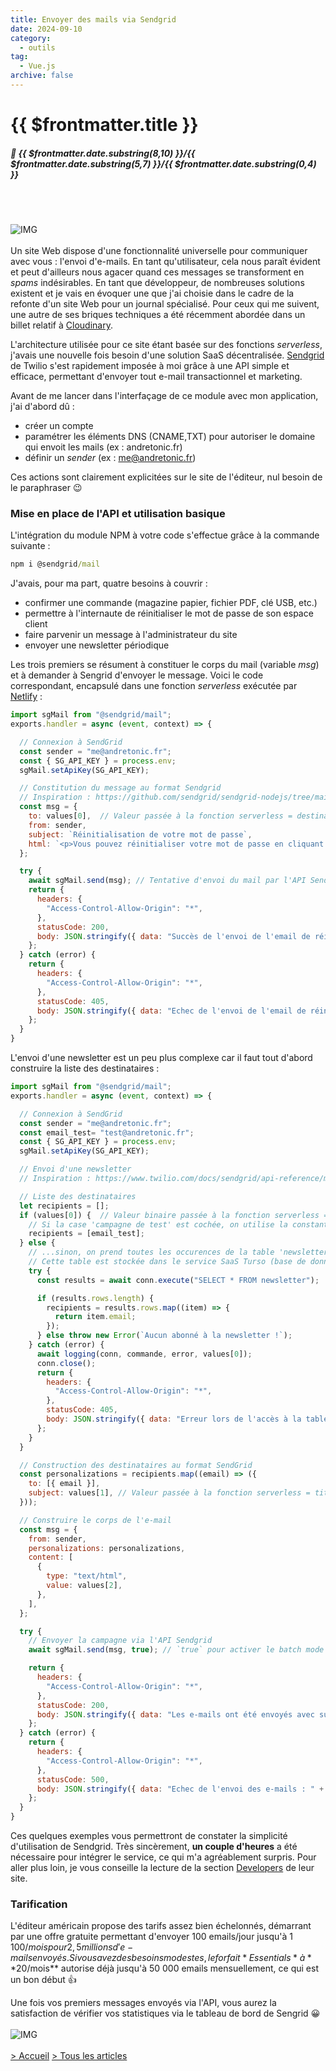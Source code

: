 ```yaml
---
title: Envoyer des mails via Sendgrid
date: 2024-09-10
category:
  - outils
tag:
  - Vue.js
archive: false
---
```

# {{ $frontmatter.title }}
##### :calendar: {{ $frontmatter.date.substring(8,10) }}/{{ $frontmatter.date.substring(5,7) }}/{{ $frontmatter.date.substring(0,4) }}<br><br>

<br>

![IMG](/assets/img/logo_sendgrid.webp "Sendgrid")
<br><br>
Un site Web dispose d'une fonctionnalité universelle pour communiquer avec vous : l'envoi d'e-mails. En tant qu'utilisateur, cela nous paraît évident et peut d'ailleurs nous agacer quand ces messages se transforment en *spams* indésirables. En tant que développeur, de nombreuses solutions existent et je vais en évoquer une que j'ai choisie dans le cadre de la refonte d'un site Web pour un journal spécialisé. Pour ceux qui me suivent, une autre de ses briques techniques a été récemment abordée dans un billet relatif à [Cloudinary].

L'architecture utilisée pour ce site étant basée sur des fonctions *serverless*, j'avais une nouvelle fois besoin d'une solution SaaS décentralisée. [Sendgrid] de Twilio s'est rapidement imposée à moi grâce à une API simple et efficace, permettant d'envoyer tout e-mail transactionnel et marketing.

Avant de me lancer dans l'interfaçage de ce module avec mon application, j'ai d'abord dû :

- créer un compte
- paramétrer les éléments DNS (CNAME,TXT) pour autoriser le domaine qui envoit les mails (ex : andretonic.fr)
- définir un *sender* (ex : me@andretonic.fr)

Ces actions sont clairement explicitées sur le site de l'éditeur, nul besoin de le paraphraser :wink:

### Mise en place de l'API et utilisation basique
L'intégration du module NPM à votre code s'effectue grâce à la commande suivante :

```cmd
npm i @sendgrid/mail
```
J'avais, pour ma part, quatre besoins à couvrir :

- confirmer une commande (magazine papier, fichier PDF, clé USB, etc.)
- permettre à l'internaute de réinitialiser le mot de passe de son espace client
- faire parvenir un message à l'administrateur du site
- envoyer une newsletter périodique

Les trois premiers se résument à constituer le corps du mail (variable *msg*) et à demander à Sengrid d'envoyer le message. Voici le code correspondant, encapsulé dans une fonction *serverless* exécutée par [Netlify] :

```js
import sgMail from "@sendgrid/mail";
exports.handler = async (event, context) => {

  // Connexion à SendGrid
  const sender = "me@andretonic.fr"; 
  const { SG_API_KEY } = process.env;
  sgMail.setApiKey(SG_API_KEY);

  // Constitution du message au format Sendgrid
  // Inspiration : https://github.com/sendgrid/sendgrid-nodejs/tree/main/packages/mail
  const msg = {
    to: values[0],  // Valeur passée à la fonction serverless = destinataire de l'email
    from: sender,
    subject: `Réinitialisation de votre mot de passe`,
    html: `<p>Vous pouvez réinitialiser votre mot de passe en cliquant sur le lien suivant : <a href="${resetLink}">${resetLink}</a></p>`,
  };

  try {
    await sgMail.send(msg); // Tentative d'envoi du mail par l'API Sendgrid
    return {
      headers: {
        "Access-Control-Allow-Origin": "*",
      },
      statusCode: 200,
      body: JSON.stringify({ data: "Succès de l'envoi de l'email de réinitialisation du mot de passe de l'utilisateur." }),
    };
  } catch (error) {
    return {
      headers: {
        "Access-Control-Allow-Origin": "*",
      },
      statusCode: 405,
      body: JSON.stringify({ data: "Echec de l'envoi de l'email de réinitialisation du mot de passe de l'utilisateur : " + error }),
    };
  }
}
```
L'envoi d'une newsletter est un peu plus complexe car il faut tout d'abord construire la liste des destinataires :

```js
import sgMail from "@sendgrid/mail";
exports.handler = async (event, context) => {

  // Connexion à SendGrid
  const sender = "me@andretonic.fr";
  const email_test= "test@andretonic.fr";
  const { SG_API_KEY } = process.env;
  sgMail.setApiKey(SG_API_KEY);

  // Envoi d'une newsletter
  // Inspiration : https://www.twilio.com/docs/sendgrid/api-reference/mail-send/mail-send

  // Liste des destinataires
  let recipients = [];
  if (values[0]) {  // Valeur binaire passée à la fonction serverless = campagne de test (email de l'administrateur) OU campagne réelle
    // Si la case 'campagne de test' est cochée, on utilise la constante 'email_test' (1 seul abonné)
    recipients = [email_test];
  } else {
    // ...sinon, on prend toutes les occurences de la table 'newsletter'
    // Cette table est stockée dans le service SaaS Turso (base de données Sqlite déportée)
    try {
      const results = await conn.execute("SELECT * FROM newsletter");

      if (results.rows.length) {
        recipients = results.rows.map((item) => {
          return item.email;
        });
      } else throw new Error(`Aucun abonné à la newsletter !`);
    } catch (error) {
      await logging(conn, commande, error, values[0]);
      conn.close();
      return {
        headers: {
          "Access-Control-Allow-Origin": "*",
        },
        statusCode: 405,
        body: JSON.stringify({ data: "Erreur lors de l'accès à la table newsletter" }),
      };
    }
  }

  // Construction des destinataires au format SendGrid
  const personalizations = recipients.map((email) => ({
    to: [{ email }],
    subject: values[1], // Valeur passée à la fonction serverless = titre de la newsletter
  }));

  // Construire le corps de l'e-mail
  const msg = {
    from: sender,
    personalizations: personalizations,
    content: [
      {
        type: "text/html",
        value: values[2],
      },
    ],
  };

  try {
    // Envoyer la campagne via l'API Sendgrid
    await sgMail.send(msg, true); // `true` pour activer le batch mode

    return {
      headers: {
        "Access-Control-Allow-Origin": "*",
      },
      statusCode: 200,
      body: JSON.stringify({ data: "Les e-mails ont été envoyés avec succès - Volumétrie : " + recipients.length }),
    };
  } catch (error) {
    return {
      headers: {
        "Access-Control-Allow-Origin": "*",
      },
      statusCode: 500,
      body: JSON.stringify({ data: "Echec de l'envoi des e-mails : " + error }),
    };
  }
}
```
Ces quelques exemples vous permettront de constater la simplicité d'utilisation de Sendgrid. Très sincèrement, **un couple d'heures** a été nécessaire pour intégrer le service, ce qui m'a agréablement surpris. Pour aller plus loin, je vous conseille la lecture de la section [Developers] de leur site.


### Tarification
L'éditeur américain propose des tarifs assez bien échelonnés, démarrant par une offre gratuite permettant d'envoyer 100 emails/jour jusqu'à 1 100$/mois pour 2,5 millions d'e-mails envoyés. Si vous avez des besoins modestes, le forfait *Essentials* à **20$/mois** autorise déjà jusqu'à 50 000 emails mensuellement, ce qui est un bon début :+1:

Une fois vos premiers messages envoyés via l'API, vous aurez la satisfaction de vérifier vos statistiques via le tableau de bord de Sengrid :grinning:
<br><br>
![IMG](/assets/img/sendgrid_dashboard.webp "Sendgrid dashboard")
<br><br>
[> Accueil](/) [> Tous les articles](/articles)

[Cloudinary]: /posts/cloudinary.md
[Sendgrid]: https://sendgrid.com/en-us
[Netlify]: https://www.netlify.com/blog/intro-to-serverless-functions/
[Developers]: https://www.twilio.com/docs/sendgrid/for-developers

